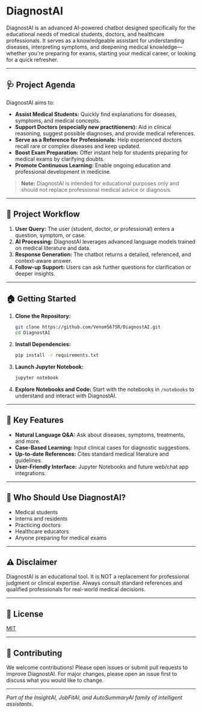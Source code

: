 # DiagnostAI


DiagnostAI is an advanced AI-powered chatbot designed specifically for the educational needs of medical students, doctors, and healthcare professionals. It serves as a knowledgeable assistant for understanding diseases, interpreting symptoms, and deepening medical knowledge—whether you're preparing for exams, starting your medical career, or looking for a quick refresher.

---

## 🩺 Project Agenda

DiagnostAI aims to:

- **Assist Medical Students:** Quickly find explanations for diseases, symptoms, and medical concepts.
- **Support Doctors (especially new practitioners):** Aid in clinical reasoning, suggest possible diagnoses, and provide medical references.
- **Serve as a Reference for Professionals:** Help experienced doctors recall rare or complex diseases and keep updated.
- **Boost Exam Preparation:** Offer instant help for students preparing for medical exams by clarifying doubts.
- **Promote Continuous Learning:** Enable ongoing education and professional development in medicine.

> **Note:** DiagnostAI is intended for educational purposes only and should not replace professional medical advice or diagnosis.

---

## 🚀 Project Workflow

1. **User Query:** The user (student, doctor, or professional) enters a question, symptom, or case.
2. **AI Processing:** DiagnostAI leverages advanced language models trained on medical literature and data.
3. **Response Generation:** The chatbot returns a detailed, referenced, and context-aware answer.
4. **Follow-up Support:** Users can ask further questions for clarification or deeper insights.

---


## 🏠 Getting Started

1. **Clone the Repository:**
   ```sh
   git clone https://github.com/Venom567SR/DiagnostAI.git
   cd DiagnostAI
   ```
2. **Install Dependencies:**
   ```sh
   pip install -r requirements.txt
   ```
3. **Launch Jupyter Notebook:**
   ```sh
   jupyter notebook
   ```
4. **Explore Notebooks and Code:** Start with the notebooks in `/notebooks` to understand and interact with DiagnostAI.

---

## 🌟 Key Features

- **Natural Language Q&A:** Ask about diseases, symptoms, treatments, and more.
- **Case-Based Learning:** Input clinical cases for diagnostic suggestions.
- **Up-to-date References:** Cites standard medical literature and guidelines.
- **User-Friendly Interface:** Jupyter Notebooks and future web/chat app integrations.

---

## 👥 Who Should Use DiagnostAI?

- Medical students
- Interns and residents
- Practicing doctors
- Healthcare educators
- Anyone preparing for medical exams

---

## ⚠️ Disclaimer

DiagnostAI is an educational tool. It is NOT a replacement for professional judgment or clinical expertise. Always consult standard references and qualified professionals for real-world medical decisions.

---

## 📄 License

[MIT](LICENSE)

---

## 🤝 Contributing

We welcome contributions! Please open issues or submit pull requests to improve DiagnostAI. For major changes, please open an issue first to discuss what you would like to change.

---

*Part of the InsightAI, JobFitAI, and AutoSummaryAI family of intelligent assistants.*
